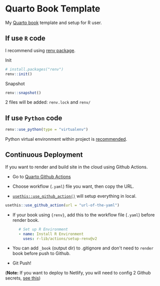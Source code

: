 # Quarto Book Template

My [Quarto book](https://quarto.org/docs/reference/projects/books.html) template and setup for R user.

## If use `R` code

I recommend using [renv package](https://rstudio.github.io/renv/articles/renv.html).

Init

``` r
# install.packages("renv")
renv::init()
```

Snapshot

``` r
renv::snapshot()
```

2 files will be added: `renv.lock` and `renv/`

## If use `Python` code

``` r
renv::use_python(type = "virtualenv")
```

Python virtual environment within project is [recommended](https://rstudio.github.io/renv/reference/use_python.html).

## Continuous Deployment

If you want to render and build site in the cloud using Github Actions.

-   Go to [Quarto Github Actions](https://github.com/quarto-dev/quarto-actions/tree/main/examples)

-   Choose workflow (`.yaml`) file you want, then copy the URL.

-   [`usethis::use_github_action()`](https://usethis.r-lib.org/reference/github_actions.html?q=use_git#use-github-action-) will setup everything in local.

``` r
usethis::use_github_action(url = "url-of-the-yaml")
```

-   If your book using `{renv}`, add this to the workflow file (`.yaml`) before render book.

``` yaml
      # Set up R Environment
      - name: Install R Environment
        uses: r-lib/actions/setup-renv@v2
```

-   You can add `_book` (output dir) to .gitignore and don't need to `render` book before push to Github.

-   Git Push!

(**Note:** If you want to deploy to Netlify, you will need to config 2 Github secrets, [see this](https://github.com/nwtgck/actions-netlify))
